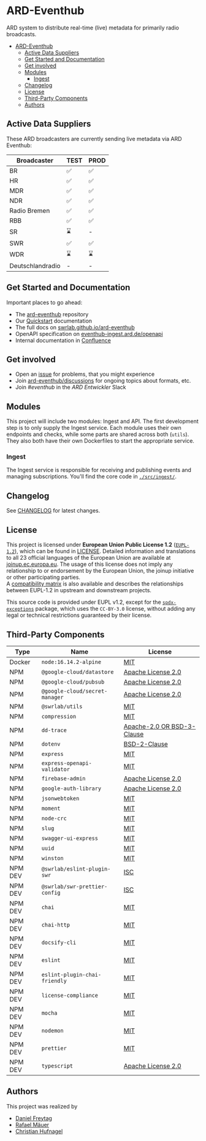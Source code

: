 # ARD-Eventhub

ARD system to distribute real-time (live) metadata for primarily radio broadcasts.

- [ARD-Eventhub](#ard-eventhub)
  - [Active Data Suppliers](#active-data-suppliers)
  - [Get Started and Documentation](#get-started-and-documentation)
  - [Get involved](#get-involved)
  - [Modules](#modules)
    - [Ingest](#ingest)
  - [Changelog](#changelog)
  - [License](#license)
  - [Third-Party Components](#third-party-components)
  - [Authors](#authors)

## Active Data Suppliers

These ARD broadcasters are currently sending live metadata via ARD Eventhub:

| Broadcaster      | TEST | PROD |
| ---------------- | ---- | ---- |
| BR               | ✅    | ✅    |
| HR               | ✅    | ✅    |
| MDR              | ✅    | ✅    |
| NDR              | ✅    | ✅    |
| Radio Bremen     | ✅    | ✅    |
| RBB              | ✅    | ✅    |
| SR               | ⌛️    | -    |
| SWR              | ✅    | ✅    |
| WDR              | ⌛️    | ⌛️    |
| Deutschlandradio | -    | -    |

## Get Started and Documentation

Important places to go ahead:

- The [ard-eventhub](https://github.com/swrlab/ard-eventhub) repository
- Our [Quickstart](docs/QUICKSTART.md) documentation
- The full docs on [swrlab.github.io/ard-eventhub](https://swrlab.github.io/ard-eventhub/)
- OpenAPI specification on [eventhub-ingest.ard.de/openapi](https://eventhub-ingest.ard.de/openapi)
- Internal documentation in [Confluence](https://confluence.ard.de/x/4AmgDw)

## Get involved

- Open an [issue](https://github.com/swrlab/ard-eventhub/issues) for problems, that you might experience
- Join [ard-eventhub/discussions](https://github.com/swrlab/ard-eventhub/discussions) for ongoing topics about formats, etc.
- Join _#eventhub_ in the _ARD Entwickler_ Slack

## Modules

This project will include two modules: Ingest and API. The first development step is to only supply the Ingest service. Each module uses their own endpoints and checks, while some parts are shared across both (`utils`). They also both have their own Dockerfiles to start the appropriate service.

### Ingest

The Ingest service is responsible for receiving and publishing events and managing subscriptions. You'll find the core code in [`./src/ingest/`](./src/ingest/).

## Changelog

See [CHANGELOG](CHANGELOG.md) for latest changes.

## License

This project is licensed under **European Union Public License 1.2** ([`EUPL-1.2`](https://spdx.org/licenses/EUPL-1.2.html)), which can be found in [LICENSE](LICENSE.txt). Detailed information and translations to all 23 official languages of the European Union are available at [joinup.ec.europa.eu](https://joinup.ec.europa.eu/collection/eupl/eupl-text-eupl-12). The usage of this license does not imply any relationship to or endorsement by the European Union, the joinup initiative or other participating parties.  
A [compatibility matrix](https://joinup.ec.europa.eu/collection/eupl/matrix-eupl-compatible-open-source-licences) is also available and describes the relationships between EUPL-1.2 in upstream and downstream projects.

This source code is provided under EUPL v1.2, except for the [`spdx-exceptions`](https://www.npmjs.com/package/spdx-exceptions) package, which uses the `CC-BY-3.0` license, without adding any legal or technical restrictions guaranteed by their license.

## Third-Party Components

| Type    | Name                           | License                                                                                            |
| ------- | ------------------------------ | -------------------------------------------------------------------------------------------------- |
| Docker  | `node:16.14.2-alpine`          | [MIT](https://github.com/nodejs/node/blob/master/LICENSE)                                          |
| NPM     | `@google-cloud/datastore`      | [Apache License 2.0](https://github.com/googleapis/nodejs-datastore/blob/master/LICENSE)           |
| NPM     | `@google-cloud/pubsub`         | [Apache License 2.0](https://github.com/googleapis/nodejs-pubsub/blob/master/LICENSE)              |
| NPM     | `@google-cloud/secret-manager` | [Apache License 2.0](https://github.com/googleapis/nodejs-secret-manager/blob/master/LICENSE)      |
| NPM     | `@swrlab/utils`                | [MIT](https://github.com/swrlab/node-utils/blob/main/LICENSE.md)                                   |
| NPM     | `compression`                  | [MIT](https://github.com/expressjs/compression/blob/master/LICENSE)                                |
| NPM     | `dd-trace`                     | [Apache-2.0 OR BSD-3-Clause](https://github.com/DataDog/dd-trace-js/blob/master/LICENSE)           |
| NPM     | `dotenv`                       | [BSD-2-Clause](https://github.com/motdotla/dotenv/blob/master/LICENSE)                             |
| NPM     | `express`                      | [MIT](https://github.com/expressjs/express/blob/master/LICENSE)                                    |
| NPM     | `express-openapi-validator`    | [MIT](https://github.com/cdimascio/express-openapi-validator/blob/master/LICENSE)                  |
| NPM     | `firebase-admin`               | [Apache License 2.0](https://github.com/firebase/firebase-admin-node/blob/master/LICENSE)          |
| NPM     | `google-auth-library`          | [Apache License 2.0](https://github.com/googleapis/google-auth-library-nodejs/blob/master/LICENSE) |
| NPM     | `jsonwebtoken`                 | [MIT](https://github.com/auth0/node-jsonwebtoken/blob/master/LICENSE)                              |
| NPM     | `moment`                       | [MIT](https://github.com/moment/moment/blob/develop/LICENSE)                                       |
| NPM     | `node-crc`                     | [MIT](https://github.com/magiclen/node-crc/blob/master/LICENSE)                                    |
| NPM     | `slug`                         | [MIT](https://github.com/Trott/slug/blob/master/LICENSE)                                           |
| NPM     | `swagger-ui-express`           | [MIT](https://github.com/scottie1984/swagger-ui-express/blob/master/LICENSE)                       |
| NPM     | `uuid`                         | [MIT](https://github.com/uuidjs/uuid/blob/master/LICENSE.md)                                       |
| NPM     | `winston`                      | [MIT](https://github.com/winstonjs/winston/blob/master/LICENSE)                                    |
| NPM DEV | `@swrlab/eslint-plugin-swr`    | [ISC](https://github.com/swrlab/eslint-plugin-swr/blob/main/package.json)                          |
| NPM DEV | `@swrlab/swr-prettier-config`  | [ISC](https://github.com/swrlab/prettier-config/blob/main/license.md)                              |
| NPM DEV | `chai`                         | [MIT](https://github.com/chaijs/chai/blob/master/LICENSE)                                          |
| NPM DEV | `chai-http`                    | [MIT](https://github.com/chaijs/chai-http/blob/master/package.json)                                |
| NPM DEV | `docsify-cli`                  | [MIT](https://github.com/docsifyjs/docsify-cli/blob/master/LICENSE)                                |
| NPM DEV | `eslint`                       | [MIT](https://github.com/eslint/eslint/blob/master/LICENSE)                                        |
| NPM DEV | `eslint-plugin-chai-friendly`  | [MIT](https://github.com/ihordiachenko/eslint-plugin-chai-friendly/blob/master/LICENSE)            |
| NPM DEV | `license-compliance`           | [MIT](https://github.com/tmorell/license-compliance/blob/master/LICENSE)                           |
| NPM DEV | `mocha`                        | [MIT](https://github.com/mochajs/mocha/blob/master/LICENSE)                                        |
| NPM DEV | `nodemon`                      | [MIT](https://github.com/remy/nodemon/blob/master/LICENSE)                                         |
| NPM DEV | `prettier`                     | [MIT](https://github.com/prettier/prettier/blob/main/LICENSE)                                      |
| NPM DEV | `typescript`                   | [Apache License 2.0](https://github.com/microsoft/TypeScript/blob/main/LICENSE.txt)                |

## Authors

This project was realized by

- [Daniel Freytag](https://github.com/frytg)
- [Rafael Mäuer](https://github.com/rafaelmaeuer)
- [Christian Hufnagel](https://github.com/chhufnagel)
